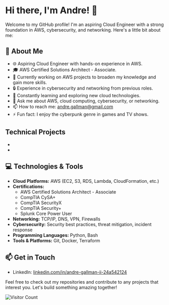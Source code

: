 # Hi there, I'm Andre! 👋

Welcome to my GitHub profile! I'm an aspiring Cloud Engineer with a strong foundation in AWS, cybersecurity, and networking. Here's a little bit about me:

## 🚀 About Me

- 🌐 Aspiring Cloud Engineer with hands-on experience in AWS.
- 🎓 AWS Certified Solutions Architect - Associate.
- 🔭 Currently working on AWS projects to broaden my knowledge and gain more skills.
- 🔒 Experience in cybersecurity and networking from previous roles.
- 🌱 Constantly learning and exploring new cloud technologies.
- 💬 Ask me about AWS, cloud computing, cybersecurity, or networking.
- 📫 How to reach me: [andre.gallman@gmail.com](mailto:andre.gallman@gmail.com)
- ⚡ Fun fact: I enjoy the cyberpunk genre in games and TV shows.

**Technical Projects**
-
-
-

## 💻 Technologies & Tools

- **Cloud Platforms:** AWS (EC2, S3, RDS, Lambda, CloudFormation, etc.)
- **Certifications:** 
  - AWS Certified Solutions Architect - Associate
  - CompTIA CySA+
  - CompTIA SecurityX
  - CompTIA Security+
  - Splunk Core Power User
- **Networking:** TCP/IP, DNS, VPN, Firewalls
- **Cybersecurity:** Security best practices, threat mitigation, incident response
- **Programming Languages:** Python, Bash
- **Tools & Platforms:** Git, Docker, Terraform

## 📫 Get in Touch

- LinkedIn: [linkedin.com/in/andre-gallman-ii-24a542124](https://www.linkedin.com/in/andre-gallman-ii-24a542124)

Feel free to check out my repositories and contribute to any projects that interest you. Let's build something amazing together!

![Visitor Count](https://profile-counter.glitch.me/andreg-22/count.svg)
